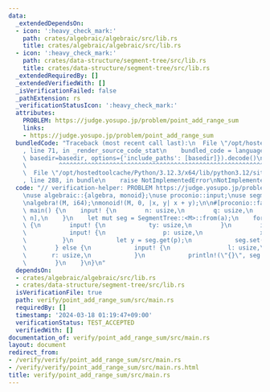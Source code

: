 ```yaml
---
data:
  _extendedDependsOn:
  - icon: ':heavy_check_mark:'
    path: crates/algebraic/algebraic/src/lib.rs
    title: crates/algebraic/algebraic/src/lib.rs
  - icon: ':heavy_check_mark:'
    path: crates/data-structure/segment-tree/src/lib.rs
    title: crates/data-structure/segment-tree/src/lib.rs
  _extendedRequiredBy: []
  _extendedVerifiedWith: []
  _isVerificationFailed: false
  _pathExtension: rs
  _verificationStatusIcon: ':heavy_check_mark:'
  attributes:
    PROBLEM: https://judge.yosupo.jp/problem/point_add_range_sum
    links:
    - https://judge.yosupo.jp/problem/point_add_range_sum
  bundledCode: "Traceback (most recent call last):\n  File \"/opt/hostedtoolcache/Python/3.12.3/x64/lib/python3.12/site-packages/onlinejudge_verify/documentation/build.py\"\
    , line 71, in _render_source_code_stat\n    bundled_code = language.bundle(stat.path,\
    \ basedir=basedir, options={'include_paths': [basedir]}).decode()\n          \
    \         ^^^^^^^^^^^^^^^^^^^^^^^^^^^^^^^^^^^^^^^^^^^^^^^^^^^^^^^^^^^^^^^^^^^^^^^^^^^^^^^^^\n\
    \  File \"/opt/hostedtoolcache/Python/3.12.3/x64/lib/python3.12/site-packages/onlinejudge_verify/languages/rust.py\"\
    , line 288, in bundle\n    raise NotImplementedError\nNotImplementedError\n"
  code: "// verification-helper: PROBLEM https://judge.yosupo.jp/problem/point_add_range_sum\n\
    \nuse algebraic::{algebra, monoid};\nuse proconio::input;\nuse segment_tree::SegmentTree;\n\
    \nalgebra!(M, i64);\nmonoid!(M, 0, |x, y| x + y);\n\n#[proconio::fastout]\nfn\
    \ main() {\n    input! {\n        n: usize,\n        q: usize,\n        a: [i64;\
    \ n],\n    }\n    let mut seg = SegmentTree::<M>::from(a);\n    for _ in 0..q\
    \ {\n        input! {\n            ty: usize,\n        }\n        if ty == 0 {\n\
    \            input! {\n                p: usize,\n                x: i64,\n  \
    \          }\n            let y = seg.get(p);\n            seg.set(p, y + x);\n\
    \        } else {\n            input! {\n                l: usize,\n         \
    \       r: usize,\n            }\n            println!(\"{}\", seg.prod(l..r));\n\
    \        }\n    }\n}\n"
  dependsOn:
  - crates/algebraic/algebraic/src/lib.rs
  - crates/data-structure/segment-tree/src/lib.rs
  isVerificationFile: true
  path: verify/point_add_range_sum/src/main.rs
  requiredBy: []
  timestamp: '2024-03-18 01:19:47+09:00'
  verificationStatus: TEST_ACCEPTED
  verifiedWith: []
documentation_of: verify/point_add_range_sum/src/main.rs
layout: document
redirect_from:
- /verify/verify/point_add_range_sum/src/main.rs
- /verify/verify/point_add_range_sum/src/main.rs.html
title: verify/point_add_range_sum/src/main.rs
---
```

